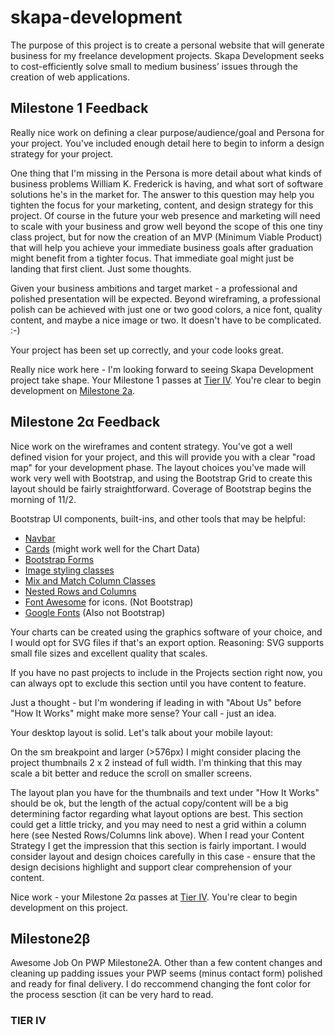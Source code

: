 # skapa-development
The purpose of this project is to create a personal 
website that will generate business for my freelance 
development projects. Skapa Development seeks to 
cost-efficiently solve small to medium business’ issues 
through the creation of web applications.

## Milestone 1 Feedback
Really nice work on defining a clear purpose/audience/goal and Persona for your project. You've included enough detail here to begin to inform a design strategy for your project.

One thing that I'm missing in the Persona is more detail about what kinds of business problems William K. Frederick is having, and what sort of software solutions he's in the market for. The answer to this question may help you tighten the focus for your marketing, content, and design strategy for this project. Of course in the future your web presence and marketing will need to scale with your business and grow well beyond the scope of this one tiny class project, but for now the creation of an MVP (Minimum Viable Product) that will help you achieve your immediate business goals after graduation might benefit from a tighter focus. That immediate goal might just be landing that first client. Just some thoughts.

Given your business ambitions and target market - a professional and polished presentation will be expected. Beyond wireframing, a professional polish can be achieved with just one or two good colors, a nice font, quality content, and maybe a nice image or two. It doesn't have to be complicated. :-)

Your project has been set up correctly, and your code looks great.

Really nice work here - I'm looking forward to seeing Skapa Development project take shape. Your Milestone 1 passes at [Tier IV](https://bootcamp-coders.cnm.edu/projects/personal/rubric/). You're clear to begin development on [Milestone 2a](https://bootcamp-coders.cnm.edu/projects/personal/milestone-two/).

## Milestone 2&alpha; Feedback
Nice work on the wireframes and content strategy. You've got a well defined vision for your project, and this will provide you with a clear "road map" for your development phase. The layout choices you've made will work very well with Bootstrap, and using the Bootstrap Grid to create this layout should be fairly straightforward. Coverage of Bootstrap begins the morning of 11/2.

Bootstrap UI components, built-ins, and other tools that may be helpful:
- [Navbar](https://getbootstrap.com/docs/4.0/components/navbar/)
- [Cards](https://getbootstrap.com/docs/4.0/components/card/) (might work well for the Chart Data)
- [Bootstrap Forms](https://getbootstrap.com/docs/4.0/components/forms/)
- [Image styling classes](https://getbootstrap.com/docs/4.0/content/images/)
- [Mix and Match Column Classes](https://getbootstrap.com/docs/4.0/layout/grid/#mix-and-match)
- [Nested Rows and Columns](https://getbootstrap.com/docs/4.0/layout/grid/#nesting)
- [Font Awesome](http://fontawesome.io/) for icons. (Not Bootstrap)
- [Google Fonts](https://fonts.google.com) (Also not Bootstrap)

Your charts can be created using the graphics software of your choice, and I would opt for SVG files if that's an export option. Reasoning: SVG supports small file sizes and excellent quality that scales.

If you have no past projects to include in the Projects section right now, you can always opt to exclude this section until you have content to feature.

Just a thought - but I'm wondering if leading in with "About Us" before "How It Works" might make more sense? Your call - just an idea.

Your desktop layout is solid. Let's talk about your mobile layout:

On the sm breakpoint and larger (>576px) I might consider placing the project thumbnails 2 x 2 instead of full width. I'm thinking that this may scale a bit better and reduce the scroll on smaller screens. 

The layout plan you have for the thumbnails and text under "How It Works" should be ok, but the length of the actual copy/content will be a big determining factor regarding what layout options are best. This section could get a little tricky, and you may need to nest a grid within a column here (see Nested Rows/Columns link above). When I read your Content Strategy I get the impression that this section is fairly important. I would consider layout and design choices carefully in this case - ensure that the design decisions highlight and support clear comprehension of your content.

Nice work - your Milestone 2&alpha; passes at [Tier IV](https://bootcamp-coders.cnm.edu/projects/personal/rubric/). You're clear to begin development on this project.

## Milestone2&beta;

Awesome Job On PWP Milestone2A. Other than a few content changes and cleaning up padding issues your PWP seems (minus contact form) polished and ready for final delivery. I do reccommend changing the font color for the process sesction (it can be very hard to read.

### TIER IV
